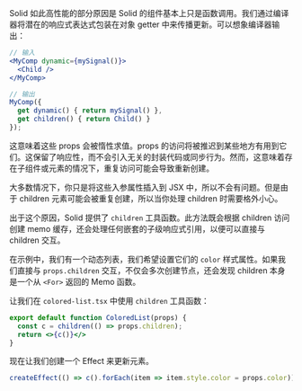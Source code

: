 Solid 如此高性能的部分原因是 Solid 的组件基本上只是函数调用。我们通过编译器将潜在的响应式表达式包装在对象 getter 中来传播更新。可以想象编译器输出：

```jsx
// 输入
<MyComp dynamic={mySignal()}>
  <Child />
</MyComp>

// 输出
MyComp({
  get dynamic() { return mySignal() },
  get children() { return Child() }
});
```

这意味着这些 props 会被惰性求值。props 的访问将被推迟到某些地方有用到它们。这保留了响应性，而不会引入无关的封装代码或同步行为。然而，这意味着存在子组件或元素的情况下，重复访问可能会导致重新创建。

大多数情况下，你只是将这些入参属性插入到 JSX 中，所以不会有问题。但是由于 children 元素可能会被重复创建，所以当你处理 children 时需要格外小心。

出于这个原因，Solid 提供了 `children` 工具函数。此方法既会根据 children 访问创建 memo 缓存，还会处理任何嵌套的子级响应式引用，以便可以直接与 children 交互。

在示例中，我们有一个动态列表，我们希望设置它们的 `color` 样式属性。如果我们直接与 `props.children` 交互，不仅会多次创建节点，还会发现 children 本身是一个从 `<For>` 返回的 Memo 函数。

让我们在 `colored-list.tsx` 中使用 `children` 工具函数：

```jsx
export default function ColoredList(props) {
  const c = children(() => props.children);
  return <>{c()}</>
}
```

现在让我们创建一个 Effect 来更新元素。

```jsx
createEffect(() => c().forEach(item => item.style.color = props.color));
```
